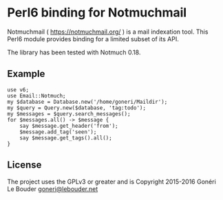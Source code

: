 # Perl6 binding for Notmuchmail


Notmuchmail ( https://notmuchmail.org/ ) is a mail indexation tool. This Perl6 module provides
binding for a limited subset of its API.

The library has been tested with Notmuch 0.18.

## Example

    use v6;
    use Email::Notmuch;
    my $database = Database.new('/home/goneri/Maildir');
    my $query = Query.new($database, 'tag:todo');
    my $messages = $query.search_messages();
    for $messages.all() -> $message {
        say $message.get_header('from');
        $message.add_tag('seen');
        say $message.get_tags().all();
    }

## License

The project uses the GPLv3 or greater and is Copyright 2015-2016 Gonéri Le Bouder <goneri@lebouder.net>
